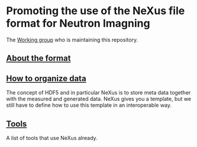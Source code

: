 # Promoting the use of the NeXus file format for Neutron Imagning
The [Working group](Working-group) who is maintaining this repository.

## [About the format](About-the-format)

## [How to organize data](How-to-organize-the-data)
The concept of HDF5 and in particular NeXus is to store meta data together with the measured and generated data. NeXus gives you a template, but we still have to define how to use this template in an interoperable way.

## [Tools](Tools)
A list of tools that use NeXus already. 
